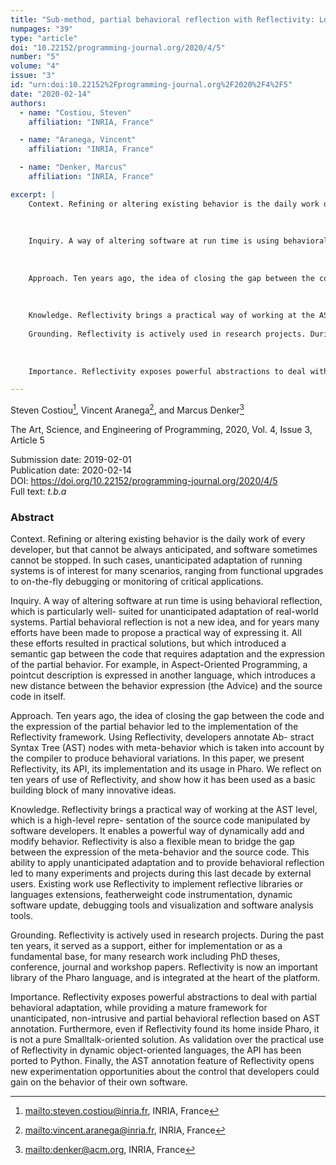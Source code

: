 ```yaml
---
title: "Sub-method, partial behavioral reflection with Reflectivity: Looking back on 10 years of use"
numpages: "39"
type: "article"
doi: "10.22152/programming-journal.org/2020/4/5"
number: "5"
volume: "4"
issue: "3"
id: "urn:doi:10.22152%2Fprogramming-journal.org%2F2020%2F4%2F5"
date: "2020-02-14"
authors: 
  - name: "Costiou, Steven"
    affiliation: "INRIA, France"

  - name: "Aranega, Vincent"
    affiliation: "INRIA, France"

  - name: "Denker, Marcus"
    affiliation: "INRIA, France"

excerpt: |
    Context. Refining or altering existing behavior is the daily work of every developer, but that cannot be always anticipated, and software sometimes cannot be stopped. In such cases, unanticipated adaptation of running systems is of interest for many scenarios, ranging from functional upgrades to on-the-fly debugging or monitoring of critical applications.
    
    
    
    Inquiry. A way of altering software at run time is using behavioral reflection, which is particularly well- suited for unanticipated adaptation of real-world systems. Partial behavioral reflection is not a new idea, and for years many efforts have been made to propose a practical way of expressing it. All these efforts resulted in practical solutions, but which introduced a semantic gap between the code that requires adaptation and the expression of the partial behavior. For example, in Aspect-Oriented Programming, a pointcut description is expressed in another language, which introduces a new distance between the behavior expression (the Advice) and the source code in itself.
    
    
    
    Approach. Ten years ago, the idea of closing the gap between the code and the expression of the partial behavior led to the implementation of the Reflectivity framework. Using Reflectivity, developers annotate Ab- stract Syntax Tree (AST) nodes with meta-behavior which is taken into account by the compiler to produce behavioral variations. In this paper, we present Reflectivity, its API, its implementation and its usage in Pharo. We reflect on ten years of use of Reflectivity, and show how it has been used as a basic building block of many innovative ideas.
    
    
    
    Knowledge. Reflectivity brings a practical way of working at the AST level, which is a high-level repre- sentation of the source code manipulated by software developers. It enables a powerful way of dynamically add and modify behavior. Reflectivity is also a flexible mean to bridge the gap between the expression of the meta-behavior and the source code. This ability to apply unanticipated adaptation and to provide behavioral reflection led to many experiments and projects during this last decade by external users. Existing work use Reflectivity to implement reflective libraries or languages extensions, featherweight code instrumentation, dynamic software update, debugging tools and visualization and software analysis tools.
    
    Grounding. Reflectivity is actively used in research projects. During the past ten years, it served as a support, either for implementation or as a fundamental base, for many research work including PhD theses, conference, journal and workshop papers. Reflectivity is now an important library of the Pharo language, and is integrated at the heart of the platform.
    
    
    
    Importance. Reflectivity exposes powerful abstractions to deal with partial behavioral adaptation, while providing a mature framework for unanticipated, non-intrusive and partial behavioral reflection based on AST annotation. Furthermore, even if Reflectivity found its home inside Pharo, it is not a pure Smalltalk-oriented solution. As validation over the practical use of Reflectivity in dynamic object-oriented languages, the API has been ported to Python. Finally, the AST annotation feature of Reflectivity opens new experimentation opportunities about the control that developers could gain on the behavior of their own software.

---
```

Steven Costiou[^1], Vincent Aranega[^2], and Marcus Denker[^3]

The Art, Science, and Engineering of Programming, 2020, Vol. 4, Issue 3, Article 5

Submission date: 2019-02-01  
Publication date: 2020-02-14  
DOI: <https://doi.org/10.22152/programming-journal.org/2020/4/5>  
Full text: *t.b.a*  


### Abstract
Context. Refining or altering existing behavior is the daily work of every developer, but that cannot be always anticipated, and software sometimes cannot be stopped. In such cases, unanticipated adaptation of running systems is of interest for many scenarios, ranging from functional upgrades to on-the-fly debugging or monitoring of critical applications.



Inquiry. A way of altering software at run time is using behavioral reflection, which is particularly well- suited for unanticipated adaptation of real-world systems. Partial behavioral reflection is not a new idea, and for years many efforts have been made to propose a practical way of expressing it. All these efforts resulted in practical solutions, but which introduced a semantic gap between the code that requires adaptation and the expression of the partial behavior. For example, in Aspect-Oriented Programming, a pointcut description is expressed in another language, which introduces a new distance between the behavior expression (the Advice) and the source code in itself.



Approach. Ten years ago, the idea of closing the gap between the code and the expression of the partial behavior led to the implementation of the Reflectivity framework. Using Reflectivity, developers annotate Ab- stract Syntax Tree (AST) nodes with meta-behavior which is taken into account by the compiler to produce behavioral variations. In this paper, we present Reflectivity, its API, its implementation and its usage in Pharo. We reflect on ten years of use of Reflectivity, and show how it has been used as a basic building block of many innovative ideas.



Knowledge. Reflectivity brings a practical way of working at the AST level, which is a high-level repre- sentation of the source code manipulated by software developers. It enables a powerful way of dynamically add and modify behavior. Reflectivity is also a flexible mean to bridge the gap between the expression of the meta-behavior and the source code. This ability to apply unanticipated adaptation and to provide behavioral reflection led to many experiments and projects during this last decade by external users. Existing work use Reflectivity to implement reflective libraries or languages extensions, featherweight code instrumentation, dynamic software update, debugging tools and visualization and software analysis tools.

Grounding. Reflectivity is actively used in research projects. During the past ten years, it served as a support, either for implementation or as a fundamental base, for many research work including PhD theses, conference, journal and workshop papers. Reflectivity is now an important library of the Pharo language, and is integrated at the heart of the platform.



Importance. Reflectivity exposes powerful abstractions to deal with partial behavioral adaptation, while providing a mature framework for unanticipated, non-intrusive and partial behavioral reflection based on AST annotation. Furthermore, even if Reflectivity found its home inside Pharo, it is not a pure Smalltalk-oriented solution. As validation over the practical use of Reflectivity in dynamic object-oriented languages, the API has been ported to Python. Finally, the AST annotation feature of Reflectivity opens new experimentation opportunities about the control that developers could gain on the behavior of their own software.


[^1]: <mailto:steven.costiou@inria.fr>, INRIA, France
[^2]: <mailto:vincent.aranega@inria.fr>, INRIA, France
[^3]: <mailto:denker@acm.org>, INRIA, France

